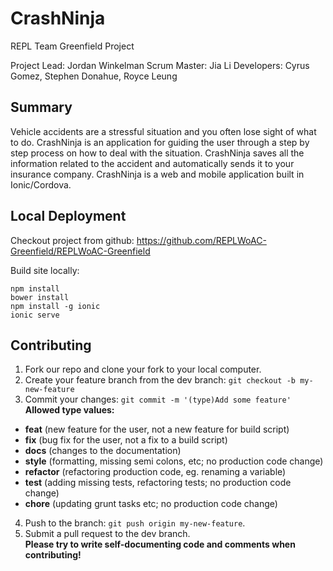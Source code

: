 # CrashNinja

REPL Team Greenfield Project

Project Lead: Jordan Winkelman
Scrum Master: Jia Li
Developers: Cyrus Gomez, Stephen Donahue, Royce Leung

## Summary

Vehicle accidents are a stressful situation and you often lose sight of what to do. CrashNinja is an application for guiding the user through a step by step process on how to deal with the situation. CrashNinja saves all the information related to the accident and automatically sends it to your insurance company. CrashNinja is a web and mobile application built in Ionic/Cordova. 


## Local Deployment
Checkout project from github: https://github.com/REPLWoAC-Greenfield/REPLWoAC-Greenfield

Build site locally:

```
npm install
bower install
npm install -g ionic
ionic serve
```

## Contributing

1. Fork our repo and clone your fork to your local computer.
2. Create your feature branch from the dev branch: `git checkout -b my-new-feature`
3. Commit your changes: `git commit -m '(type)Add some feature'`  
  __Allowed type values:__
  - **feat** (new feature for the user, not a new feature for build script)
  - **fix** (bug fix for the user, not a fix to a build script)
  - **docs** (changes to the documentation)
  - **style** (formatting, missing semi colons, etc; no production code change)
  - **refactor** (refactoring production code, eg. renaming a variable)
  - **test** (adding missing tests, refactoring tests; no production code change)
  - **chore** (updating grunt tasks etc; no production code change)
4. Push to the branch: `git push origin my-new-feature`.  
5. Submit a pull request to the dev branch.  
__Please try to write self-documenting code and comments when contributing!__


